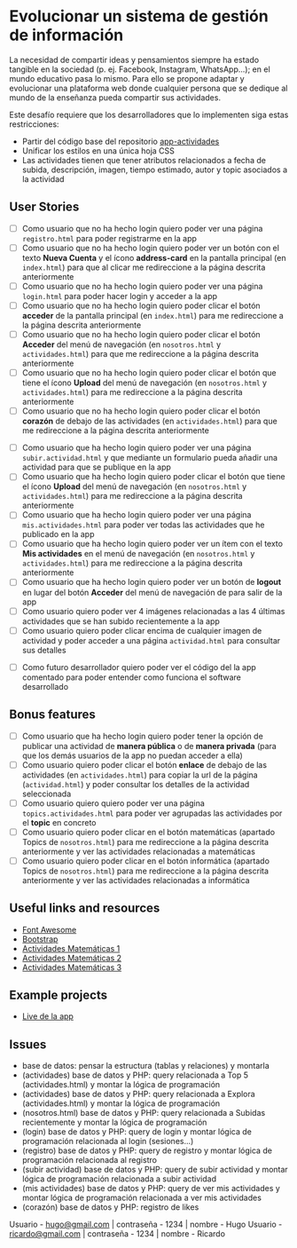 # Evolucionar un sistema de gestión de información

La necesidad de compartir ideas y pensamientos siempre ha estado tangible en la sociedad (p. ej. Facebook, Instagram, WhatsApp...); en el mundo educativo pasa lo mismo. Para ello se propone adaptar y evolucionar una plataforma web donde cualquier persona que se dedique al mundo de la enseñanza pueda compartir sus actividades.

Este desafío requiere que los desarrolladores que lo implementen siga estas restricciones:

- Partir del código base del repositorio [app-actividades](https://github.com/dannylarrea/app-actividades)
- Unificar los estilos en una única hoja CSS
- Las actividades tienen que tener atributos relacionados a fecha de subida, descripción, imagen, tiempo estimado, autor y topic asociados a la actividad

## User Stories

<!-- Sin Login -->

- [ ] Como usuario que no ha hecho login quiero poder ver una página `registro.html` para poder registrarme en la app
- [ ] Como usuario que no ha hecho login quiero poder ver un botón con el texto **Nueva Cuenta** y el ícono **address-card** en la pantalla principal (en `index.html`) para que al clicar me redireccione a la página descrita anteriormente
- [ ] Como usuario que no ha hecho login quiero poder ver una página `login.html` para poder hacer login y acceder a la app
- [ ] Como usuario que no ha hecho login quiero poder clicar el botón **acceder** de la pantalla principal (en `index.html`) para me redireccione a la página descrita anteriormente
- [ ] Como usuario que no ha hecho login quiero poder clicar el botón **Acceder** del menú de navegación (en `nosotros.html` y `actividades.html`) para que me redireccione a la página descrita anteriormente
- [ ] Como usuario que no ha hecho login quiero poder clicar el botón que tiene el ícono **Upload** del menú de navegación (en `nosotros.html` y `actividades.html`) para me redireccione a la página descrita anteriormente
- [ ] Como usuario que no ha hecho login quiero poder clicar el botón **corazón** de debajo de las actividades (en `actividades.html`) para que me redireccione a la página descrita anteriormente

<!-- Login -->

- [ ] Como usuario que ha hecho login quiero poder ver una página `subir.actividad.html` y que mediante un formulario pueda añadir una actividad para que se publique en la app
- [ ] Como usuario que ha hecho login quiero poder clicar el botón que tiene el ícono **Upload** del menú de navegación (en `nosotros.html` y `actividades.html`) para me redireccione a la página descrita anteriormente
- [ ] Como usuario que ha hecho login quiero poder ver una página `mis.actividades.html` para poder ver todas las actividades que he publicado en la app
- [ ] Como usuario que ha hecho login quiero poder ver un ítem con el texto **Mis actividades** en el menú de navegación (en `nosotros.html` y `actividades.html`) para me redireccione a la página descrita anteriormente
- [ ] Como usuario que ha hecho login quiero poder ver un botón de **logout** en lugar del botón **Acceder** del menú de navegación de para salir de la app
- [ ] Como usuario quiero poder ver 4 imágenes relacionadas a las 4 últimas actividades que se han subido recientemente a la app
- [ ] Como usuario quiero poder clicar encima de cualquier imagen de actividad y poder acceder a una página `actividad.html` para consultar sus detalles

<!-- Desarrollador -->

- [ ] Como futuro desarrollador quiero poder ver el código del la app comentado para poder entender como funciona el software desarrollado

## Bonus features

<!-- Usuario con/sin login -->

- [ ] Como usuario que ha hecho login quiero poder tener la opción de publicar una actividad de **manera pública** o de **manera privada** (para que los demás usuarios de la app no puedan acceder a ella)
- [ ] Como usuario quiero poder clicar el botón **enlace** de debajo de las actividades (en `actividades.html`) para copiar la url de la página (`actividad.html`) y poder consultar los detalles de la actividad seleccionada
- [ ] Como usuario quiero quiero poder ver una página `topics.actividades.html` para poder ver agrupadas las actividades por el **topic** en concreto
- [ ] Como usuario quiero poder clicar en el botón matemáticas (apartado Topics de `nosotros.html`) para me redireccione a la página descrita anteriormente y ver las actividades relacionadas a matemáticas
- [ ] Como usuario quiero poder clicar en el botón informática (apartado Topics de `nosotros.html`) para me redireccione a la página descrita anteriormente y ver las actividades relacionadas a informática

## Useful links and resources

- [Font Awesome](https://fontawesome.com/)
- [Bootstrap](https://getbootstrap.com/)
- [Actividades Matemáticas 1](http://www.xtec.cat//crp-anoia/webcons/sumari.htm)
- [Actividades Matemáticas 2](https://www.polyhedra.net/es/)
- [Actividades Matemáticas 3](http://recursostic.educacion.es/descartes/web/materiales_didacticos/Combinatoria/indice.htm)

## Example projects

- [Live de la app](https://dannylarrea.github.io/app-actividades/index.html)

## Issues
- base de datos: pensar la estructura (tablas y relaciones) y montarla
- (actividades) base de datos y PHP: query relacionada a Top 5 (actividades.html) y montar la lógica de programación
- (actividades) base de datos y PHP: query relacionada a Explora (actividades.html) y montar la lógica de programación
- (nosotros.html) base de datos y PHP: query relacionada a Subidas recientemente y montar la lógica de programación
- (login) base de datos y PHP: query de login y montar lógica de programación relacionada al login (sesiones...)
- (registro) base de datos y PHP: query de registro y montar lógica de programación relacionada al registro
- (subir actividad) base de datos y PHP: query de subir actividad y montar lógica de programación relacionada a subir actividad
- (mis actividades) base de datos y PHP: query de ver mis actividades y montar lógica de programación relacionada a ver mis actividades
- (corazón) base de datos y PHP: registro de likes

Usuario - hugo@gmail.com | contraseña - 1234 | nombre - Hugo
Usuario - ricardo@gmail.com | contraseña - 1234 | nombre - Ricardo
